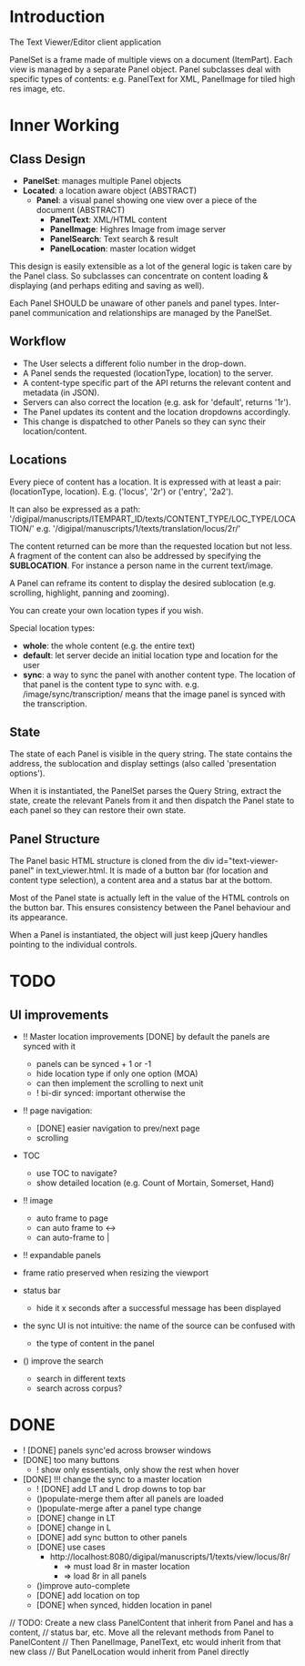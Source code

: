 Introduction
============

The Text Viewer/Editor client application

PanelSet is a frame made of multiple views on a document (ItemPart). 
Each view is managed by a separate Panel object.
Panel subclasses deal with specific types of contents:
e.g. PanelText for XML, PanelImage for tiled high res image, etc.

Inner Working
=============

Class Design
------------

* __PanelSet__: manages multiple Panel objects
* __Located__:  a location aware object (ABSTRACT)
    * __Panel__: a visual panel showing one view over a piece of the document (ABSTRACT)
        * __PanelText__: XML/HTML content
        * __PanelImage__: Highres Image from image server 
        * __PanelSearch__: Text search & result 
        * __PanelLocation__: master location widget

This design is easily extensible as a lot of the general logic is 
taken care by the Panel class. So subclasses can concentrate on content
loading & displaying (and perhaps editing and saving as well).

Each Panel SHOULD be unaware of other panels and panel types. Inter-panel
communication and relationships are managed by the PanelSet.

Workflow
--------

* The User selects a different folio number in the drop-down.
* A Panel sends the requested (locationType, location) to the server.
* A content-type specific part of the API returns the relevant content and metadata (in JSON).
* Servers can also correct the location (e.g. ask for 'default', returns '1r').
* The Panel updates its content and the location dropdowns accordingly.
* This change is dispatched to other Panels so they can sync their location/content.

Locations
---------

Every piece of content has a location. It is expressed with at least a pair: 
(locationType, location). E.g. ('locus', '2r') or ('entry', '2a2').

It can also be expressed as a path: 
'/digipal/manuscripts/ITEMPART_ID/texts/CONTENT_TYPE/LOC_TYPE/LOCATION/'
e.g. '/digipal/manuscripts/1/texts/translation/locus/2r/'

The content returned can be more than the requested location but not less.
A fragment of the content can also be addressed by specifying the __SUBLOCATION__.
For instance a person name in the current text/image.

A Panel can reframe its content to display the desired sublocation 
(e.g. scrolling, highlight, panning and zooming).

You can create your own location types if you wish.

Special location types:
* __whole__: the whole content (e.g. the entire text)
* __default__: let server decide an initial location type and location for the user
* __sync__: a way to sync the panel with another content type. The location of that panel is the content type to sync with. e.g. /image/sync/transcription/ means that the image panel is synced with the transcription.

State
-----

The state of each Panel is visible in the query string. The state contains
the address, the sublocation and display settings (also called 'presentation options').

When it is instantiated, the PanelSet parses the Query String, extract the
state, create the relevant Panels from it and then dispatch the Panel state
to each panel so they can restore their own state. 

Panel Structure
---------------

The Panel basic HTML structure is cloned from the div id="text-viewer-panel"
in text_viewer.html. It is made of a button bar (for location and content type 
selection), a content area and a status bar at the bottom.

Most of the Panel state is actually left in the value of the HTML controls on the 
button bar. This ensures consistency between the Panel behaviour and its appearance.

When a Panel is instantiated, the object will just keep jQuery handles pointing to 
the individual controls. 

TODO
====

UI improvements
---------------

* !! Master location improvements
    [DONE] by default the panels are synced with it
    * panels can be synced + 1 or  -1
    * hide location type if only one option (MOA)
    * can then implement the scrolling to next unit
    * ! bi-dir synced: important otherwise the 

* !! page navigation:
    * [DONE] easier navigation to prev/next page
    * scrolling
* TOC
    * use TOC to navigate?
    * show detailed location (e.g. Count of Mortain, Somerset, Hand)
    
* !! image
    * auto frame to page
    * can auto frame to <->
    * can auto-frame to |
* !! expandable panels

* frame ratio preserved when resizing the viewport
* status bar
    * hide it x seconds after a successful message has been displayed
* the sync UI is not intuitive: the name of the source can be confused with
    * the type of content in the panel

* () improve the search
    * search in different texts
    * search across corpus?

DONE
====
        
* ! [DONE] panels sync'ed across browser windows
* [DONE] too many buttons
    * ! show only essentials, only show the rest when hover
* [DONE] !!! change the sync to a master location
    * ! [DONE] add LT and L drop downs to top bar
    * ()populate-merge them after all panels are loaded
    * ()populate-merge after a panel type change
    * [DONE] change in LT
    * [DONE] change in L
    * [DONE] add sync button to other panels
    * [DONE] use cases
        * http://localhost:8080/digipal/manuscripts/1/texts/view/locus/8r/
            * => must load 8r in master location
            * => load 8r in all panels
    * ()improve auto-complete
    * [DONE] add location on top
    * [DONE] when synced, hidden location in panel

// TODO: Create a new class PanelContent that inherit from Panel and has a content,
// status bar, etc. Move all the relevant methods from Panel to PanelContent
// Then PanelImage, PanelText, etc would inherit from that new class
// But PanelLocation would inherit from Panel directly
